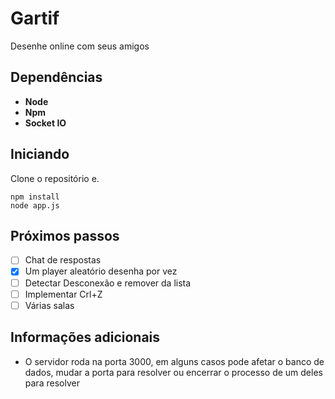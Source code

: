# Gartif

Desenhe online com seus amigos 

## Dependências

 - **Node**
 - **Npm**
 - **Socket IO**

## Iniciando

Clone o repositório e.

```shell
npm install
node app.js
```

## Próximos passos

- [ ] Chat de respostas
- [x] Um player aleatório desenha por vez
- [ ] Detectar Desconexão e remover da lista
- [ ] Implementar Crl+Z
- [ ] Várias salas

## Informações adicionais

 - O servidor roda na porta 3000, em alguns casos pode afetar o banco de dados, mudar a porta para resolver ou encerrar o processo de um deles para resolver
